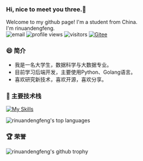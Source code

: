 ### Hi, nice to meet you three.👋
Welcome to my github page! I'm a student from China.  
I'm rinuandengfeng.  
![email](https://img.shields.io/badge/-slzw614@163.com-c14438?style=flat-square&logo=&logoColor=white&link=mailto:slzw614@163.com)
![profile views](https://komarev.com/ghpvc/?username=rinuandengfeng&color=blue&style=flat-square)
![visitors](https://visitor-badge.glitch.me/badge?page_id=rinuandengfeng.rinuandengfeng)
[![Gitee](https://img.shields.io/badge/-Gitee-3eaf7c?style=flat-square&logo=&logoColor=white&link=https://gitee.com/rinuandengfeng)](https://gitee.com/warm-day-and-equal-wind)

### :smile: 简介
- 我是一名大学生，数据科学与大数据专业。
- 目前学习后端开发，主要使用Python、Golang语言。
- 喜欢研究新技术，喜欢开源，喜欢分享。

### :muscle: 主要技术栈 
[![My Skills](https://skillicons.dev/icons?i=python,golang,js,redis,docker,linux)](https://skillicons.dev)

![rinuandengfeng's top languages](https://github-readme-stats.vercel.app/api/top-langs/?username=rinuandengfeng&theme=tokyonight&&hide_progress=true&layout=compact&langs_count=6)



<!-- ### :chart_with_upwards_trend: 统计
![rinuandengfeng's github stats](https://github-readme-stats.vercel.app/api?username=rinuandengfeng&theme=tokyonight&show_icons=true&count_private=true&include_all_commits=true&hide_progress=true) -->


### :trophy: 荣誉
![rinuandengfeng's github trophy](https://github-profile-trophy.vercel.app/?username=rinuandengfeng&row=1)


